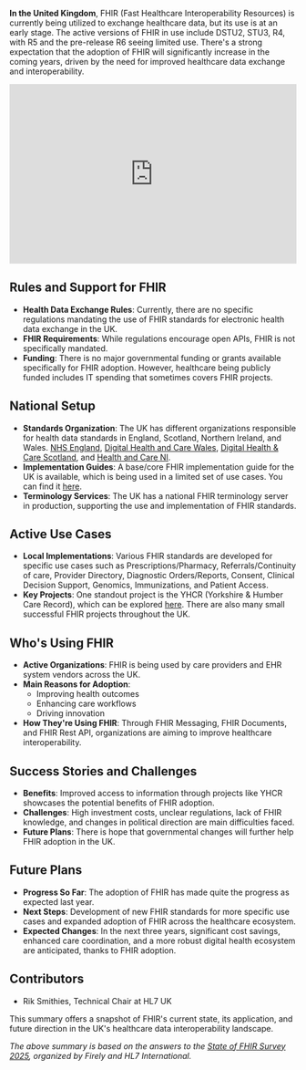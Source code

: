 **In the United Kingdom**, FHIR (Fast Healthcare Interoperability Resources) is currently being utilized to exchange healthcare data, but its use is at an early stage. The active versions of FHIR in use include DSTU2, STU3, R4, with R5 and the pre-release R6 seeing limited use. There's a strong expectation that the adoption of FHIR will significantly increase in the coming years, driven by the need for improved healthcare data exchange and interoperability.

<iframe width="100%" height="315" src="https://www.youtube.com/embed/videoseries?si=lJ5FBLeT3-K2JUPt&amp;list=PLAPVWVA2xKFi0CJ4uJKSxLqTjUGkija9Z" title="YouTube video player" frameborder="0" allow="accelerometer; autoplay; clipboard-write; encrypted-media; gyroscope; picture-in-picture; web-share" referrerpolicy="strict-origin-when-cross-origin" allowfullscreen></iframe>

## Rules and Support for FHIR
- **Health Data Exchange Rules**: Currently, there are no specific regulations mandating the use of FHIR standards for electronic health data exchange in the UK.
- **FHIR Requirements**: While regulations encourage open APIs, FHIR is not specifically mandated.
- **Funding**: There is no major governmental funding or grants available specifically for FHIR adoption. However, healthcare being publicly funded includes IT spending that sometimes covers FHIR projects.

## National Setup
- **Standards Organization**: The UK has different organizations responsible for health data standards in England, Scotland, Northern Ireland, and Wales. [NHS England](https://www.england.nhs.uk/), [Digital Health and Care Wales](https://dhcw.nhs.wales/), [Digital Health & Care Scotland](https://www.digihealthcare.scot/), and [Health and Care NI](https://dhcni.hscni.net/).
- **Implementation Guides**: A base/core FHIR implementation guide for the UK is available, which is being used in a limited set of use cases. You can find it [here](https://simplifier.net/guide/ukcoreversionhistory).
- **Terminology Services**: The UK has a national FHIR terminology server in production, supporting the use and implementation of FHIR standards.

## Active Use Cases
- **Local Implementations**: Various FHIR standards are developed for specific use cases such as Prescriptions/Pharmacy, Referrals/Continuity of care, Provider Directory, Diagnostic Orders/Reports, Consent, Clinical Decision Support, Genomics, Immunizations, and Patient Access.
- **Key Projects**: One standout project is the YHCR (Yorkshire & Humber Care Record), which can be explored [here](https://yhcr.org/). There are also many small successful FHIR projects throughout the UK.

## Who's Using FHIR
- **Active Organizations**: FHIR is being used by care providers and EHR system vendors across the UK.
- **Main Reasons for Adoption**:
  - Improving health outcomes
  - Enhancing care workflows
  - Driving innovation
- **How They're Using FHIR**: Through FHIR Messaging, FHIR Documents, and FHIR Rest API, organizations are aiming to improve healthcare interoperability.

## Success Stories and Challenges
- **Benefits**: Improved access to information through projects like YHCR showcases the potential benefits of FHIR adoption.
- **Challenges**: High investment costs, unclear regulations, lack of FHIR knowledge, and changes in political direction are main difficulties faced.
- **Future Plans**: There is hope that governmental changes will further help FHIR adoption in the UK.

## Future Plans
- **Progress So Far**: The adoption of FHIR has made quite the progress as expected last year.
- **Next Steps**: Development of new FHIR standards for more specific use cases and expanded adoption of FHIR across the healthcare ecosystem.
- **Expected Changes**: In the next three years, significant cost savings, enhanced care coordination, and a more robust digital health ecosystem are anticipated, thanks to FHIR adoption.

## Contributors
- Rik Smithies, Technical Chair at HL7 UK

This summary offers a snapshot of FHIR's current state, its application, and future direction in the UK's healthcare data interoperability landscape.

*The above summary is based on the answers to the [State of FHIR Survey 2025](https://fire.ly/blog/the-state-of-fhir-in-2025/), organized by Firely and HL7 International.*
